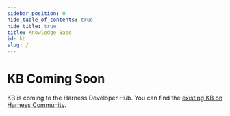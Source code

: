 ```yaml
---
sidebar_position: 0
hide_table_of_contents: true
hide_title: true
title: Knowledge Base
id: kb
slug: /
---
```


# KB Coming Soon

KB is coming to the Harness Developer Hub. You can find the [existing KB on Harness Community](https://community.harness.io/c/harness-experts/10).